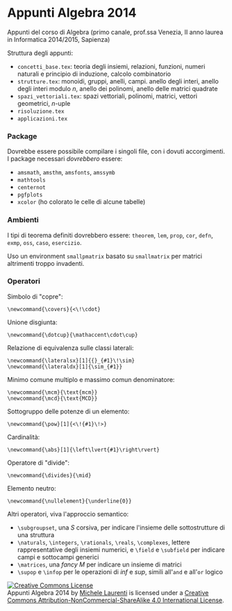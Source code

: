 Appunti Algebra 2014
====================

Appunti del corso di Algebra (primo canale, prof.ssa Venezia, II anno laurea in Informatica 2014/2015, Sapienza)

Struttura degli appunti:

- `concetti_base.tex`: teoria degli insiemi, relazioni, funzioni, numeri naturali e principio di induzione, calcolo combinatorio
- `strutture.tex`: monoidi, gruppi, anelli, campi. anello degli interi, anello degli interi modulo _n_, anello dei polinomi, anello delle matrici quadrate
- `spazi_vettoriali.tex`: spazi vettoriali, polinomi, matrici, vettori geometrici, _n_-uple
- `risoluzione.tex`
- `applicazioni.tex`

### Package

Dovrebbe essere possibile compilare i singoli file, con i dovuti accorgimenti. I package necessari _dovrebbero_ essere:

- `amsmath`, `amsthm`, `amsfonts`, `amssymb`
- `mathtools`
- `centernot`
- `pgfplots`
- `xcolor` (ho colorato le celle di alcune tabelle)

### Ambienti

I tipi di teorema definiti dovrebbero essere: `theorem`, `lem`, `prop`, `cor`, `defn`, `exmp`, `oss`, `caso`, `esercizio`.

Uso un environment `smallpmatrix` basato su `smallmatrix` per matrici altrimenti troppo invadenti.

### Operatori

Simbolo di "copre":

    \newcommand{\covers}{<\!\cdot}

Unione disgiunta:

    \newcommand{\dotcup}{\mathaccent\cdot\cup}

Relazione di equivalenza sulle classi laterali:

    \newcommand{\lateralsx}[1]{{}_{#1}\!\sim}
    \newcommand{\lateraldx}[1]{\sim_{#1}}

Minimo comune multiplo e massimo comun denominatore:

    \newcommand{\mcm}{\text{mcm}}
    \newcommand{\mcd}{\text{MCD}}

Sottogruppo delle potenze di un elemento:

    \newcommand{\pow}[1]{<\!{#1}\!>}

Cardinalità:

    \newcommand{\abs}[1]{\left\lvert{#1}\right\rvert}

Operatore di "divide":

    \newcommand{\divides}{\mid}

Elemento neutro:

    \newcommand{\nullelement}{\underline{0}}

Altri operatori, viva l'approccio semantico:

- `\subgroupset`, una _S_ corsiva, per indicare l'insieme delle sottostrutture di una struttura
- `\naturals`, `\integers`, `\rationals`, `\reals`, `\complexes`, lettere rappresentative degli insiemi numerici, e `\field` e `\subfield` per indicare campi e sottocampi generici
- `\matrices`, una _fancy M_ per indicare un insieme di matrici
- `\supop` e `\infop` per le operazioni di _inf_ e _sup_, simili all'`and` e all'`or` logico

<a rel="license" href="http://creativecommons.org/licenses/by-nc-sa/4.0/"><img alt="Creative Commons License" style="border-width:0" src="https://i.creativecommons.org/l/by-nc-sa/4.0/88x31.png" /></a><br /><span xmlns:dct="http://purl.org/dc/terms/" href="http://purl.org/dc/dcmitype/Text" property="dct:title" rel="dct:type">Appunti Algebra 2014</span> by <a xmlns:cc="http://creativecommons.org/ns#" href="http://asmeikal.me" property="cc:attributionName" rel="cc:attributionURL">Michele Laurenti</a> is licensed under a <a rel="license" href="http://creativecommons.org/licenses/by-nc-sa/4.0/">Creative Commons Attribution-NonCommercial-ShareAlike 4.0 International License</a>.
